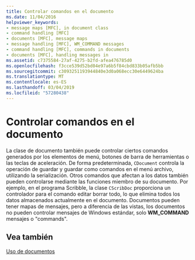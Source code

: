 ```yaml
---
title: Controlar comandos en el documento
ms.date: 11/04/2016
helpviewer_keywords:
- message maps [MFC], in document class
- command handling [MFC]
- documents [MFC], message maps
- message handling [MFC], WM_COMMAND messages
- command handling [MFC], commands in documents
- documents [MFC], handling messages in
ms.assetid: c7375584-27af-4275-b2fd-afea476785d0
ms.openlocfilehash: f3cce539d52bd04e97a6b5f84cbd833b05afb5bb
ms.sourcegitcommit: c3093251193944840e3d0a068ecc30e6449624ba
ms.translationtype: MT
ms.contentlocale: es-ES
ms.lasthandoff: 03/04/2019
ms.locfileid: "57280438"
---
```

# <a name="handling-commands-in-the-document"></a>Controlar comandos en el documento

La clase de documento también puede controlar ciertos comandos generados por los elementos de menú, botones de barra de herramientas o las teclas de aceleración. De forma predeterminada, `CDocument` controla la operación de guardar y guardar como comandos en el menú archivo, utilizando la serialización. Otros comandos que afectan a los datos también pueden controlarse mediante las funciones miembro de su documento. Por ejemplo, en el programa Scribble, la clase `CScribDoc` proporciona un controlador para el comando editar borrar todo, lo que elimina todos los datos almacenados actualmente en el documento. Documentos pueden tener mapas de mensajes, pero a diferencia de las vistas, los documentos no pueden controlar mensajes de Windows estándar, solo **WM_COMMAND** mensajes o "commands".

## <a name="see-also"></a>Vea también

[Uso de documentos](../mfc/using-documents.md)
